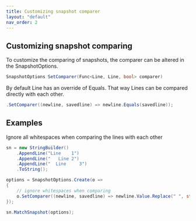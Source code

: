 ```yaml
---
title: Customizing snapshot comparer
layout: "default"
nav_order: 2
---
```

## Customizing snapshot comparing
To customize the comparing of snapshots, the comparer can be altered in the SnapshotOptions.

```csharp
SnapshotOptions SetComparer(Func<Line, Line, bool> comparer)
```
 By default Line has an override of Equals. That way Lines can be compared directly with each other.

```csharp
.SetComparer((newline, savedline) => newline.Equals(savedline));
```


## Examples
Ignore all whitespaces when comparing the lines with each other

```csharp
sn = new StringBuilder()
    .AppendLine("Line    1")
    .AppendLine("   Line 2")
    .AppendLine("  Line     3")
    .ToString();

options = SnapshotOptions.Create(o =>
{
    // ignore whitespaces when comparing
    o.SetComparer((newline, savedline) => newline.Value.Replace(" ", string.Empty, StringComparison.OrdinalIgnoreCase).Equals(savedline.Value.Replace(" ", string.Empty, StringComparison.OrdinalIgnoreCase)));
});

sn.MatchSnapshot(options);
```
